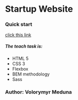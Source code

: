 # Startup Website

### Quick start

[click this link](https://liodik.github.io/HTML-CSS-Project1/)

##### The teach task is:

- HTML 5
- CSS 3
- Flexbox
- BEM methodology
- Sass

### Author: Volorymyr Meduna
